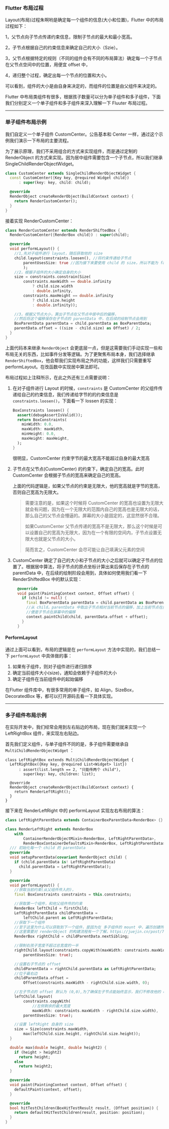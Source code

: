 ### Flutter 布局过程

Layout(布局)过程朱啊哟是确定每一个组件的信息(大小和位置)，Flutter 中的布局过程如下：

1，父节点向子节点传递约束信息，限制子节点的最大和最小宽高。

2，子节点根据自己的约束信息来确定自己的大小（Szie）。

3，父节点根据特定的规则（不同的组件会有不同的布局算法）确定每一个子节点在父节点空间中的位置，用便宜 offset 中，

4，递归整个过程，确定出每一个节点的位置和大小。

可以看到，组件的大小是由自身来决定的，而组件的位置是由父组件来决定的。

Flutter 中布局类组件有很多，根据孩子数量可以分为单子组件和多子组件，下面我们分别定义一个单子组件和多子组件来深入理解一下 Fluuter 布局过程。

___



### 单子组件布局示例

我们自定义一个单子组件 CustomCenter。公告基本和 Center 一样，通过这个示例我们演示一下布局的主要流程。

为了展示原理，我们不采用组合的方式来实现组件，而是通过定制的 RenderObject 的方式来实现。因为居中组件需要包含一个子节点，所以我们继承 SingleChildRenderObjectWidget。

```dart
class CustomCenter extends SingleChildRenderObjectWidget {
  const CustomCenter({Key key, @required Widget child})
      : super(key: key, child: child);

  @override
  RenderObject createRenderObject(BuildContext context) {
    return RenderCustomCenter();
  }
}
```

接着实现 RenderCustomCenter：

```dart
class RenderCustomCenter extends RenderShiftedBox {
  RenderCustomCenter({RenderBox child}) : super(child);

  @override
  void performLayout() {
    //1,先对子组件进行 layout，随后获取他的 size
    child.layout(constraints.loosen(), //将约束传递给子节点
        parentUsesSize: true //因为接下来要使用 child 的 size，所以不能为 false
        );
    //2，根据子组件的大小确定自身的大小
    size = constraints.constrain(Size(
        constraints.maxWidth == double.infinity
            ? child.size.width
            : double.infinity,
        constraints.maxHeight == double.infinity
            ? child.size.height
            : double.infinity));

    //3，根据父节点大小，算出子节点在父节点中居中后的偏移，
    //然后将这个偏移保存在子节点的 parentData 中，在后续的绘制节点会用到
    BoxParentData parentData = child.parentData as BoxParentData;
    parentData.offset = ((size - child.size) as Offset) / 2;
  }
}
```

上面代码本来继承 `RenderObject` 会更底层一点，但是这需要我们手动实现一些和布局无关的东西，比如事件分发等逻辑。为了更聚焦布局本身，我们选择继承 `RenderShiftedBox`，他会帮我们实现布局之外的功能，这样我们只需要重写 performLayout。在改函数中实现居中算法即可。

布局过程如上注释所示，在此之外还有三点需要说明：

1. 在对子组件进行 Layout 的时候，`constraints` 是 CustomCenter 的父组件传递给自己的约束信息，我们传递给字节的的约束信息是 `constraints.loosen()`，下面看一下 lossen 的实现：

   ```dart
   BoxConstraints loosen() {
     assert(debugAssertIsValid());
     return BoxConstraints(
       minWidth: 0.0,
       maxWidth: maxWidth,
       minHeight: 0.0,
       maxHeight: maxHeight,
     );
   }
   ```

   很明显，CustomCenter 约束字节的最大宽高不能超过自身的最大宽高

2. 子节点在父节点(CustomCenter) 的约束下，确定自己的宽高。此时 CustomCenter 会根据子节点的宽高来确定自己的宽高。

   上面的代码逻辑是，如果父节点的约束是无限大，他的宽高就是字节的宽高，否则自己宽高为无限大。

   > 需要注意的是，如果这个时候将 CustomCenter 的宽高也设置为无限大就会有问题，因为在一个无限大的范围内自己的宽高也是无限大的话，那么自己的父节点会懵逼的。屏幕的大小是固定的，这显然很不合理。
   >
   > 如果CustomCenter 父节点传递的宽高不是无限大，那么这个时候是可以设置自己的宽高为无限大，因为在一个有限的空间内，子节点设置无限大也就是父节点的大小。
   >
   > 简而言之，CustomCenter 会尽可能让自己填满父元素的空间

3. CustomCenter 确定了自己的大小和子节点的大小之后就可以确定子节点的位置了。根据居中算法，将子节点的原点坐标计算出来后保存在子节点的  parentData 中，在后续的绘制阶段会用到，具体如何使用我们看一下 RenderShiftedBox 中的默认实现：

   ```dart
     @override
     void paint(PaintingContext context, Offset offset) {
       if (child != null) {
         final BoxParentData parentData = child.parentData as BoxParentData;
         //从 child。parentData 中取出子节点相对当前节点的偏移，加上当前节点在屏幕中的偏移
         //便是子节点在屏幕中的偏移
         context.paintChild(child, parentData.offset + offset);
       }
     }
   ```

#### PerformLayout

通过上面可以看到，布局的逻辑是在 `performLayout` 方法中实现的，我们总结一下 `performLayout` 中具体做的事：

1. 如果有子组件，则对子组件进行递归排序
2. 确定当前组件大小(size)，通知会依赖于子组件的大小
3. 确定子组件在当前组件中的起始偏移

在Flutter 组件库中，有很多常用的单子组件，如 Align，SizeBox，DecoratedBox 等，都可以打开源码去看一下具体实现。

___



### 多子组件布局示例

在实际开发中，我们经常会用到左右贴边的布局，现在我们就来实现一个 LeftRightBox 组件，来实现左右贴边。

首先我们定义组件，与单子组件不同的是，多子组件需要继承自 `MultiChildRenderObjectWidget` ：

```
class LeftRightBox extends MultiChildRenderObjectWidget {
  LeftRightBox({Key key, @required List<Widget> list})
      : assert(list.length == 2, "只能传两个 child"),
        super(key: key, children: list);

  @override
  RenderObject createRenderObject(BuildContext context) {
    return RenderLeftRight();
  }
}
```

接下来在 RenderLeftRight 中的 performLayout 实现左右布局的算法：

```dart
class LeftRightParentData extends ContainerBoxParentData<RenderBox> {}

class RenderLeftRight extends RenderBox
    with
        ContainerRenderObjectMixin<RenderBox, LeftRightParentData>,
        RenderBoxContainerDefaultsMixin<RenderBox, LeftRightParentData> {
  /// 初始化每一个 child 的 parentData
  @override
  void setupParentData(covariant RenderObject child) {
    if (child.parentData is! LeftRightParentData)
      child.parentData = LeftRightParentData();
  }

  @override
  void performLayout() {
    //获取当前约束(从父组件传入的)，
    final BoxConstraints constraints = this.constraints;

    //获取第一个组件，和他父组件传的约束
    RenderBox leftChild = firstChild;
    LeftRightParentData childParentData =
        leftChild.parent as LeftRightParentData;
    //获取下一个组件
    //至于这里为什么可以获取到下一个组件，是因为在 多子组件的 mount 中，遍历创建所有的 child 然后将其插入到到 child 的 childParentData 中
    //这里需要对 renderObject 的构建流程有一个了解，https://juejin.cn/post/7031858186567188511#heading-11  
    RenderBox rightChild = childParentData.nextSibling;

    //限制右孩子宽度不超过总宽度的一半
    rightChild.layout(constraints.copyWith(maxWidth: constraints.maxWidth / 2),
        parentUsesSize: true);

    //设置右子节点的 offset
    childParentData = rightChild.parentData as LeftRightParentData;
    //位于最右边
    childParentData.offset =
        Offset(constraints.maxWidth - rightChild.size.width, 0);

    //左子节点的 offset 默认为 (0,0),为了确保左子节点能始终显示，我们不修改他的 offset
    leftChild.layout(
        constraints.copyWith(
            //左侧剩余的最大宽度
            maxWidth: constraints.maxWidth - rightChild.size.width),
        parentUsesSize: true);

    //设置 leftRight 自身的 size
    size = Size(constraints.maxWidth,
        max(leftChild.size.height, rightChild.size.height));
  }

  double max(double height, double height2) {
    if (height > height2)
      return height;
    else
      return height2;
  }

  @override
  void paint(PaintingContext context, Offset offset) {
    defaultPaint(context, offset);
  }

  @override
  bool hitTestChildren(BoxHitTestResult result, {Offset position}) {
    return defaultHitTestChildren(result, position: position);
  }
}
```
